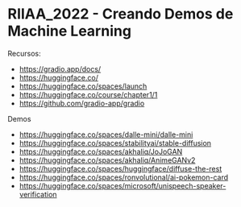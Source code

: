 # RIIAA_2022 - Creando Demos de Machine Learning

Recursos:
* https://gradio.app/docs/
* https://huggingface.co/
* https://huggingface.co/spaces/launch
* https://huggingface.co/course/chapter1/1
* https://github.com/gradio-app/gradio

Demos
* https://huggingface.co/spaces/dalle-mini/dalle-mini
* https://huggingface.co/spaces/stabilityai/stable-diffusion
* https://huggingface.co/spaces/akhaliq/JoJoGAN
* https://huggingface.co/spaces/akhaliq/AnimeGANv2
* https://huggingface.co/spaces/huggingface/diffuse-the-rest
* https://huggingface.co/spaces/ronvolutional/ai-pokemon-card
* https://huggingface.co/spaces/microsoft/unispeech-speaker-verification

